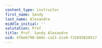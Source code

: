 ```yaml
---
content_type: instructor
first_name: Sandy
last_name: Alexandre
middle_initial: ''
salutation: Prof.
title: Prof. Sandy Alexandre
uid: 4fbe6790-b04c-ca21-2ce4-732693820517
---
```

